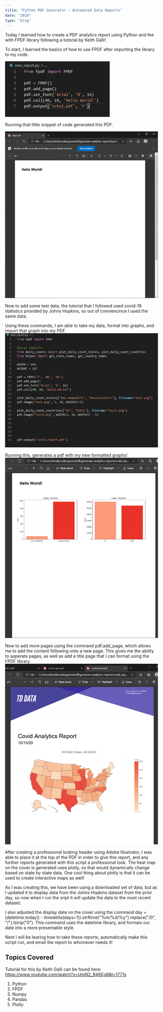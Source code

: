 ```yaml
---
title: "Python PDF Generator : Automated Data Reports"
date: "2020"
type: "blog"
---
```



Today I learned how to create a PDF analytics report using Python and the with FPDF library following a tutorial by Keith Galli!

To start, I learned the basics of how to use FPDF after importing the library to my code.

![Fpdf](start.png)

Running that little snippet of code generated this PDF.

![hello](hellowrld.png)

Now to add some test data, the tutorial that I followed used covid-19 statistics provided by Johns Hopkins, so out of conviencince I used the same data.

Using these commands, I am able to take my data, format into graphs, and import that graph into my PDF.
![first](firstplot.png)

Running this, generates a pdf with my new formatted graphs!
![firstplot](plot1pdf.png)

Now to add more pages using the command pdf.add_page, which allows me to add the content following onto a new page.  This gives me the ability to seperate pages, as well as add a title page that I can format using the FPDF library.
![coverpage](header2.png)

After creating a professional looking header using Adobe Illustrator, I was able to place it at the top of the PDF in order to give this report, and any further reports generated with this script a professional look.  The heat map on the cover is generated uses plotly, so that would dynamically change based on state by state data.  One cool thing about plotly is that it can be used to create interactive maps as well!

As I was creating this, we have been using a downloaded set of data, but as I updated it to display data from the Johns Hopkins dataset from the prior day, so now when I run the sript it will update the data to the most recent dataset.

I also adjusted the display date on the cover using the command     day = (datetime.today() - timedelta(days=1)).strftime("%m/%d/%y").replace("/0", "/").lstrip("0").  This command uses the datetime library, and formats our date into a more presentable style.

Next I will be learing how to take these reports, automatically make this script run, and email the report to whomever needs it!

## Topics Covered
Tutorial for this by Keith Galli can be found here: https://www.youtube.com/watch?v=UmN2_R4KEg8&t=1771s
1. Python
2. FPDF
3. Numpy
4. Pandas
5. Plotly
